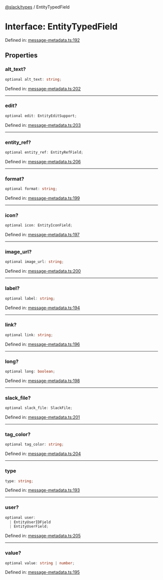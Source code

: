 [@slack/types](../index.md) / EntityTypedField

# Interface: EntityTypedField

Defined in: [message-metadata.ts:192](https://github.com/slackapi/node-slack-sdk/blob/main/packages/types/src/message-metadata.ts#L192)

## Properties

### alt\_text?

```ts
optional alt_text: string;
```

Defined in: [message-metadata.ts:202](https://github.com/slackapi/node-slack-sdk/blob/main/packages/types/src/message-metadata.ts#L202)

***

### edit?

```ts
optional edit: EntityEditSupport;
```

Defined in: [message-metadata.ts:203](https://github.com/slackapi/node-slack-sdk/blob/main/packages/types/src/message-metadata.ts#L203)

***

### entity\_ref?

```ts
optional entity_ref: EntityRefField;
```

Defined in: [message-metadata.ts:206](https://github.com/slackapi/node-slack-sdk/blob/main/packages/types/src/message-metadata.ts#L206)

***

### format?

```ts
optional format: string;
```

Defined in: [message-metadata.ts:199](https://github.com/slackapi/node-slack-sdk/blob/main/packages/types/src/message-metadata.ts#L199)

***

### icon?

```ts
optional icon: EntityIconField;
```

Defined in: [message-metadata.ts:197](https://github.com/slackapi/node-slack-sdk/blob/main/packages/types/src/message-metadata.ts#L197)

***

### image\_url?

```ts
optional image_url: string;
```

Defined in: [message-metadata.ts:200](https://github.com/slackapi/node-slack-sdk/blob/main/packages/types/src/message-metadata.ts#L200)

***

### label?

```ts
optional label: string;
```

Defined in: [message-metadata.ts:194](https://github.com/slackapi/node-slack-sdk/blob/main/packages/types/src/message-metadata.ts#L194)

***

### link?

```ts
optional link: string;
```

Defined in: [message-metadata.ts:196](https://github.com/slackapi/node-slack-sdk/blob/main/packages/types/src/message-metadata.ts#L196)

***

### long?

```ts
optional long: boolean;
```

Defined in: [message-metadata.ts:198](https://github.com/slackapi/node-slack-sdk/blob/main/packages/types/src/message-metadata.ts#L198)

***

### slack\_file?

```ts
optional slack_file: SlackFile;
```

Defined in: [message-metadata.ts:201](https://github.com/slackapi/node-slack-sdk/blob/main/packages/types/src/message-metadata.ts#L201)

***

### tag\_color?

```ts
optional tag_color: string;
```

Defined in: [message-metadata.ts:204](https://github.com/slackapi/node-slack-sdk/blob/main/packages/types/src/message-metadata.ts#L204)

***

### type

```ts
type: string;
```

Defined in: [message-metadata.ts:193](https://github.com/slackapi/node-slack-sdk/blob/main/packages/types/src/message-metadata.ts#L193)

***

### user?

```ts
optional user: 
  | EntityUserIDField
  | EntityUserField;
```

Defined in: [message-metadata.ts:205](https://github.com/slackapi/node-slack-sdk/blob/main/packages/types/src/message-metadata.ts#L205)

***

### value?

```ts
optional value: string | number;
```

Defined in: [message-metadata.ts:195](https://github.com/slackapi/node-slack-sdk/blob/main/packages/types/src/message-metadata.ts#L195)
